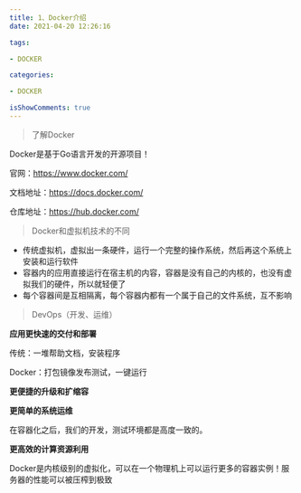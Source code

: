 ```yaml
---
title: 1、Docker介绍
date: 2021-04-20 12:26:16

tags:

- DOCKER

categories:

- DOCKER

isShowComments: true
---
```


>了解Docker

Docker是基于Go语言开发的开源项目！

官网：https://www.docker.com/

文档地址：https://docs.docker.com/

仓库地址：https://hub.docker.com/

>Docker和虚拟机技术的不同

- 传统虚拟机，虚拟出一条硬件，运行一个完整的操作系统，然后再这个系统上安装和运行软件
- 容器内的应用直接运行在宿主机的内容，容器是没有自己的内核的，也没有虚拟我们的硬件，所以就轻便了
- 每个容器间是互相隔离，每个容器内都有一个属于自己的文件系统，互不影响

>DevOps（开发、运维）

**应用更快速的交付和部署**

传统：一堆帮助文档，安装程序

Docker：打包镜像发布测试，一键运行

**更便捷的升级和扩缩容**

**更简单的系统运维**

在容器化之后，我们的开发，测试环境都是高度一致的。

**更高效的计算资源利用**

Docker是内核级别的虚拟化，可以在一个物理机上可以运行更多的容器实例！服务器的性能可以被压榨到极致


